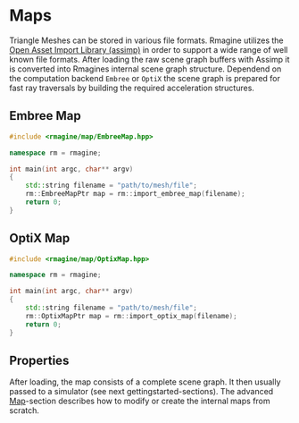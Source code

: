 # Maps

Triangle Meshes can be stored in various file formats. Rmagine utilizes the [Open Asset Import Library (assimp)](https://github.com/assimp/assimp) in order to support a wide range of well known file formats. After loading the raw scene graph buffers with Assimp it is converted into Rmagines internal scene graph structure. Dependend on the computation backend `Embree` or `OptiX` the scene graph is prepared for fast ray traversals by building the required acceleration structures.

## Embree Map

```c++
#include <rmagine/map/EmbreeMap.hpp>

namespace rm = rmagine;

int main(int argc, char** argv)
{
    std::string filename = "path/to/mesh/file";
    rm::EmbreeMapPtr map = rm::import_embree_map(filename);
    return 0;
}
```

## OptiX Map

```c++
#include <rmagine/map/OptixMap.hpp>

namespace rm = rmagine;

int main(int argc, char** argv)
{
    std::string filename = "path/to/mesh/file";
    rm::OptixMapPtr map = rm::import_optix_map(filename);
    return 0;
}
```

## Properties

After loading, the map consists of a complete scene graph. It then usually passed to a simulator (see next gettingstarted-sections).
The advanced [Map](library/Map)-section describes how to modify or create the internal maps from scratch.